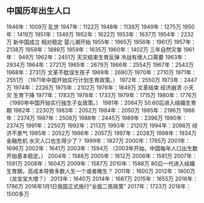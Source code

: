 ## 中国历年出生人口

1946年：1009万  乱世
1947年：1122万
1948年：1139万
1949年：1275万
1950年：1419万
1951年：1349万
1952年：1622万
1953年：1637万
1954年：2232万  新中国成立 相对稳定 婴儿潮开始
1955年：1965万
1956年：1961万
1957年：2138万
1958年：1889万
1959年：1635万
1960年：1402万  三年自然灾害
1961年： 949万
1962年：2451万  天灾结束生育反弹  冷战有增人口需要
1963年：2934万
1964年：2721万
1965年：2679万
1966年：2554万
1967年：2543万
1968年：2731万  文革不耽误生孩子
1969年：2690万
1970年：2710万
1971年：2551万  （1971年中国开始实行计划生育政策。）
1972年：2550万
1973年：2447万
1974年：2226万
1975年：2102万
1976年：1849万  文革结束 经济崩溃 小天灾  生育下降
1977年：1783万
1978年：1733万
1979年：1715万
1980年：1776万  （1980年中国开始实行独生子女政策。）
1981年：2064万    50.60后进入结婚生育期
1982年：2230万
1983年：2052万
1984年：2050万
1985年：2196万
1986年：2374万
1987年：2508万
1988年：2445万
1989年：2396万
1990年：2374万
1991年：2250万
1992年：2113万
1993年：2120万
1994年：2098万  经济不景气
1995年：2052万
1996年：2057万
1997年：2028万
1998年：1934万  金融危机 水灾人口也生得少了？
1999年：1827万
2000年：1765万
2001年：1696万
2002年：1641万
2003年：1594万  （2003年开始，中国每年人口出生数开始基本稳定。）
2004年：1588万
2005年：1612万
2006年：1581万
2007年：1591万
2008年：1604万
2009年：1587万
2010年：1588万  80后一代进入结婚生育期，高成本导致多数人生一个或者晚生？
2011年：1600万
2012年：1800万  （龙宝宝大增？）
2013年：1640万
2014年：1687万
2015年：1655万
2016年：1786万  2016年1月1日我国正式施行“全面二孩政策”
2017年：1723万
2018年：1500多万

